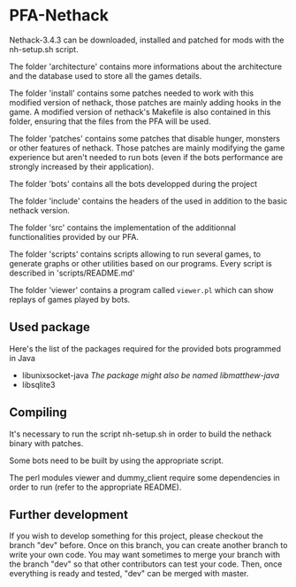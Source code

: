 PFA-Nethack
===========

Nethack-3.4.3 can be downloaded, installed and patched for mods with the
nh-setup.sh script.

The folder 'architecture' contains more informations about the architecture and
the database used to store all the games details.

The folder 'install' contains some patches needed to work with this modified
version of nethack, those patches are mainly adding hooks in the game. A
modified version of nethack's Makefile is also contained in this folder,
ensuring that the files from the PFA will be used.

The folder 'patches' contains some patches that disable hunger, monsters or
other features of nethack. Those patches are mainly modifying the game
experience but aren't needed to run bots (even if the bots performance are
strongly increased by their application).

The folder 'bots' contains all the bots developped during the project

The folder 'include' contains the headers of the used in addition to the basic
nethack version.

The folder 'src' contains the implementation of the additionnal functionalities
provided by our PFA.

The folder 'scripts' contains scripts allowing to run several games, to generate
graphs or other utilities based on our programs. Every script is described in
'scripts/README.md'

The folder 'viewer' contains a program called `viewer.pl` which can show
replays of games played by bots.


## Used package

Here's the list of the packages required for the provided bots programmed in Java
* libunixsocket-java _The package might also be named libmatthew-java_
* libsqlite3


## Compiling

It's necessary to run the script nh-setup.sh in order to build the nethack
binary with patches.

Some bots need to be built by using the appropriate script.

The perl modules viewer and dummy_client require some dependencies in order to
run (refer to the appropriate README).


## Further development

If you wish to develop something for this project, please checkout the branch
"dev" before. Once on this branch, you can create another branch to write your
own code. You may want sometimes to merge your branch with the branch "dev" so
that other contributors can test your code. Then, once everything is ready and
tested, "dev" can be merged with master.


